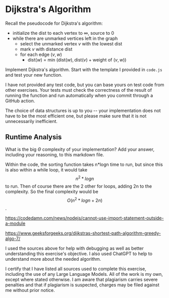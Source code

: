 # Dijkstra's Algorithm

Recall the pseudocode for Dijkstra's algorithm:
- initialize the dist to each vertex to $\infty$, source to 0
- while there are unmarked vertices left in the graph
    - select the unmarked vertex $v$ with the lowest dist
    - mark $v$ with distance dist
    - for each edge $(v,w)$
        - dist($w$) = min $\left(\textrm{dist}(w), \textrm{dist}(v) + \textrm{weight of }(v, w)\right)$

Implement Dijkstra's algorithm. Start with the template I provided in `code.js`
and test your new function.

I have not provided any test code, but you can base yours on test code from
other exercises. Your tests must check the correctness of the result of running
the function and run automatically when you commit through a GitHub action.

The choice of data structures is up to you -- your implementation does not have
to be the most efficient one, but please make sure that it is not unnecessarily
inefficient.

## Runtime Analysis

What is the big $\Theta$ complexity of your implementation? Add your
answer, including your reasoning, to this markdown file.

Within the code, the sorting function takes n*logn time to run, but since this is also within a while loop, it would take $$n^2*logn$$ to run. Then of course there are the 2 other for loops, adding 2n to the complexity. So the final complexity would be $$O(n^2*logn + 2n)$$.


https://codedamn.com/news/nodejs/cannot-use-import-statement-outside-a-module

https://www.geeksforgeeks.org/dijkstras-shortest-path-algorithm-greedy-algo-7/

I used the sources above for help with debugging as well as better understanding this exercise's objective. I also used ChatGPT to help to understand more about the needed algorithm.

I certify that I have listed all sources used to complete this exercise, including the use of any Large Language Models. All of the work is my own, except where stated otherwise. I am aware that plagiarism carries severe penalties and that if plagiarism is suspected, charges may be filed against me without prior notice.
